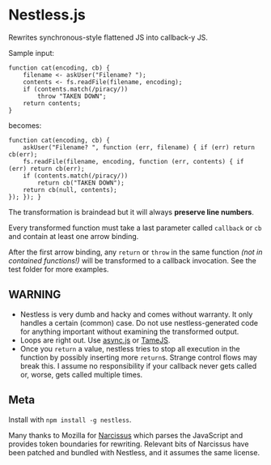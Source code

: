 # Nestless.js

Rewrites synchronous-style flattened JS into callback-y JS.

Sample input:

    function cat(encoding, cb) {
        filename <- askUser("Filename? ");
        contents <- fs.readFile(filename, encoding);
        if (contents.match(/piracy/))
            throw "TAKEN DOWN";
        return contents;
    }

becomes:

    function cat(encoding, cb) {
        askUser("Filename? ", function (err, filename) { if (err) return cb(err);
        fs.readFile(filename, encoding, function (err, contents) { if (err) return cb(err);
        if (contents.match(/piracy/))
            return cb("TAKEN DOWN");
        return cb(null, contents);
    }); }); }

The transformation is braindead but it will always **preserve line numbers**.

Every transformed function must take a last parameter called `callback` or `cb` and contain at least one arrow binding.

After the first arrow binding, any `return` or `throw` in the same function *(not in contained functions!)* will be transformed to a callback invocation.
See the test folder for more examples.

## WARNING

* Nestless is very dumb and hacky and comes without warranty.
  It only handles a certain (common) case.
  Do not use nestless-generated code for anything important without examining the transformed output.
* Loops are right out.
  Use [async.js](https://github.com/caolan/async) or [TameJS](http://tamejs.org/).
* Once you `return` a value, nestless tries to stop all execution in the function by possibly inserting more `return`s.
  Strange control flows may break this.
  I assume no responsibility if your callback never gets called or, worse, gets called multiple times.

## Meta

Install with `npm install -g nestless`.

Many thanks to Mozilla for [Narcissus](https://github.com/mozilla/narcissus/) which parses the JavaScript and provides token boundaries for rewriting. Relevant bits of Narcissus have been patched and bundled with Nestless, and it assumes the same license.
